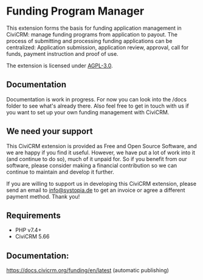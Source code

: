 # Funding Program Manager

This extension forms the basis for funding application management in CiviCRM: manage funding programs from application to payout.
The process of submitting and processing funding applications can be centralized:
Application submission, application review, approval, call for funds, payment instruction and proof of use.

The extension is licensed under [AGPL-3.0](LICENSE.txt).

## Documentation
Documentation is work in progress. For now you can look into the /docs folder to see what's already there. Also feel free to get in touch with us if you want to set up your own funding management with CiviCRM.

## We need your support
This CiviCRM extension is provided as Free and Open Source Software, and we are happy if you find it useful. 
However, we have put a lot of work into it (and continue to do so), much of it unpaid for. 
So if you benefit from our software, please consider making a financial contribution so we can continue to maintain and develop it further.

If you are willing to support us in developing this CiviCRM extension, please send an email to info@systopia.de 
to get an invoice or agree a different payment method. Thank you!

## Requirements

* PHP v7.4+
* CiviCRM 5.66

## Documentation:

https://docs.civicrm.org/funding/en/latest (automatic publishing)
